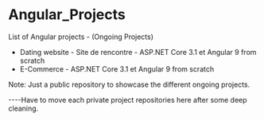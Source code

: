 # Angular_Projects
List of Angular projects - (Ongoing Projects)

* Dating website - Site de rencontre - ASP.NET Core 3.1 et Angular 9 from scratch
* E-Commerce - ASP.NET Core 3.1 et Angular 9 from scratch

Note: Just a public repository to showcase the different ongoing projects.

----Have to move each private project repositories here after some deep cleaning.  
